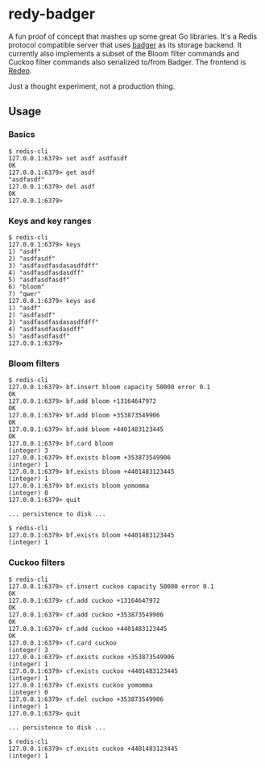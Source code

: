 redy-badger
===========

A fun proof of concept that mashes up some great Go libraries. It's a Redis
protocol compatible server that uses
[badger](https://github.com/dgraph-io/badger) as its storage backend. It
currently also implements a subset of the Bloom filter commands and Cuckoo
filter commands also serialized to/from Badger. The frontend is
[Redeo](https://github.com/bsm/redeo).

Just a thought experiment, not a production thing.

## Usage

### Basics
```
$ redis-cli
127.0.0.1:6379> set asdf asdfasdf
OK
127.0.0.1:6379> get asdf
"asdfasdf"
127.0.0.1:6379> del asdf
OK
127.0.0.1:6379>
```

### Keys and key ranges
```
$ redis-cli
127.0.0.1:6379> keys
1) "asdf"
2) "asdfasdf"
3) "asdfasdfasdasasdfdff"
4) "asdfasdfasdasdff"
5) "asdfasdfasdf"
6) "bloom"
7) "qwer"
127.0.0.1:6379> keys asd
1) "asdf"
2) "asdfasdf"
3) "asdfasdfasdasasdfdff"
4) "asdfasdfasdasdff"
5) "asdfasdfasdf"
127.0.0.1:6379>
```

### Bloom filters
```
$ redis-cli
127.0.0.1:6379> bf.insert bloom capacity 50000 error 0.1
OK
127.0.0.1:6379> bf.add bloom +13164647972
OK
127.0.0.1:6379> bf.add bloom +353873549906
OK
127.0.0.1:6379> bf.add bloom +4401483123445
OK
127.0.0.1:6379> bf.card bloom
(integer) 3
127.0.0.1:6379> bf.exists bloom +353873549906
(integer) 1
127.0.0.1:6379> bf.exists bloom +4401483123445
(integer) 1
127.0.0.1:6379> bf.exists bloom yomomma
(integer) 0
127.0.0.1:6379> quit

... persistence to disk ...

$ redis-cli
127.0.0.1:6379> bf.exists bloom +4401483123445
(integer) 1
```

### Cuckoo filters
```
$ redis-cli
127.0.0.1:6379> cf.insert cuckoo capacity 50000 error 0.1
OK
127.0.0.1:6379> cf.add cuckoo +13164647972
OK
127.0.0.1:6379> cf.add cuckoo +353873549906
OK
127.0.0.1:6379> cf.add cuckoo +4401483123445
OK
127.0.0.1:6379> cf.card cuckoo
(integer) 3
127.0.0.1:6379> cf.exists cuckoo +353873549906
(integer) 1
127.0.0.1:6379> cf.exists cuckoo +4401483123445
(integer) 1
127.0.0.1:6379> cf.exists cuckoo yomomma
(integer) 0
127.0.0.1:6379> cf.del cuckoo +353873549906
(integer) 1
127.0.0.1:6379> quit

... persistence to disk ...

$ redis-cli
127.0.0.1:6379> cf.exists cuckoo +4401483123445
(integer) 1
```
